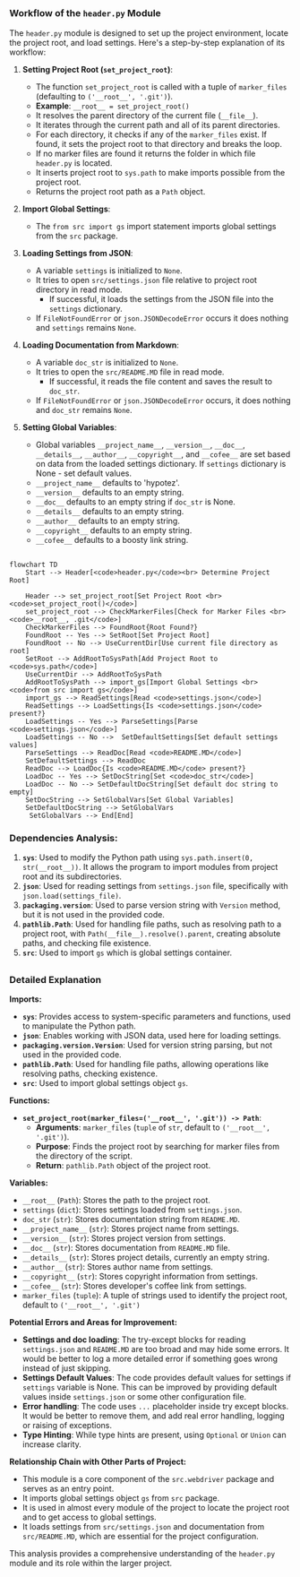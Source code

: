 ## <algorithm>

### Workflow of the `header.py` Module

The `header.py` module is designed to set up the project environment, locate the project root, and load settings. Here's a step-by-step explanation of its workflow:

1.  **Setting Project Root (`set_project_root`)**:
    *   The function `set_project_root` is called with a tuple of `marker_files` (defaulting to `('__root__', '.git')`).
    *   **Example**: `__root__ = set_project_root()`
    *   It resolves the parent directory of the current file (`__file__`).
    *   It iterates through the current path and all of its parent directories.
    *   For each directory, it checks if any of the `marker_files` exist. If found, it sets the project root to that directory and breaks the loop.
    *   If no marker files are found it returns the folder in which file `header.py` is located.
    *   It inserts project root to `sys.path` to make imports possible from the project root.
    *   Returns the project root path as a `Path` object.

2.  **Import Global Settings**:
    *  The `from src import gs` import statement imports global settings from the `src` package.

3.  **Loading Settings from JSON**:
    *   A variable `settings` is initialized to `None`.
    *   It tries to open `src/settings.json` file relative to project root directory in read mode.
        *   If successful, it loads the settings from the JSON file into the `settings` dictionary.
    *   If `FileNotFoundError` or `json.JSONDecodeError` occurs it does nothing and `settings` remains `None`.

4.  **Loading Documentation from Markdown**:
    *   A variable `doc_str` is initialized to `None`.
    *   It tries to open the `src/README.MD` file in read mode.
        *  If successful, it reads the file content and saves the result to `doc_str`.
    *   If `FileNotFoundError` or `json.JSONDecodeError` occurs, it does nothing and `doc_str` remains `None`.

5.  **Setting Global Variables**:
    *   Global variables `__project_name__`, `__version__`, `__doc__`, `__details__`, `__author__`, `__copyright__`, and `__cofee__` are set based on data from the loaded settings dictionary. If `settings` dictionary is None - set default values.
    *   `__project_name__` defaults to 'hypotez'.
    *   `__version__` defaults to an empty string.
    *   `__doc__` defaults to an empty string if `doc_str` is None.
    *   `__details__` defaults to an empty string.
    *   `__author__` defaults to an empty string.
    *    `__copyright__` defaults to an empty string.
    *   `__cofee__` defaults to a boosty link string.

## <mermaid>

```mermaid
flowchart TD
    Start --> Header[<code>header.py</code><br> Determine Project Root]
    
    Header --> set_project_root[Set Project Root <br><code>set_project_root()</code>]
    set_project_root --> CheckMarkerFiles[Check for Marker Files <br> <code>__root__, .git</code>]
    CheckMarkerFiles --> FoundRoot{Root Found?}
    FoundRoot -- Yes --> SetRoot[Set Project Root]
    FoundRoot -- No --> UseCurrentDir[Use current file directory as root]
    SetRoot --> AddRootToSysPath[Add Project Root to <code>sys.path</code>]
    UseCurrentDir --> AddRootToSysPath
    AddRootToSysPath --> import_gs[Import Global Settings <br> <code>from src import gs</code>]
    import_gs --> ReadSettings[Read <code>settings.json</code>]
    ReadSettings --> LoadSettings{Is <code>settings.json</code> present?}
    LoadSettings -- Yes --> ParseSettings[Parse <code>settings.json</code>]
    LoadSettings -- No -->  SetDefaultSettings[Set default settings values]
    ParseSettings --> ReadDoc[Read <code>README.MD</code>]
    SetDefaultSettings --> ReadDoc
    ReadDoc --> LoadDoc{Is <code>README.MD</code> present?}
    LoadDoc -- Yes --> SetDocString[Set <code>doc_str</code>]
    LoadDoc -- No --> SetDefaultDocString[Set default doc string to empty]
    SetDocString --> SetGlobalVars[Set Global Variables]
    SetDefaultDocString --> SetGlobalVars
     SetGlobalVars --> End[End]
```

### Dependencies Analysis:

1.  **`sys`**: Used to modify the Python path using `sys.path.insert(0, str(__root__))`. It allows the program to import modules from project root and its subdirectories.
2.  **`json`**: Used for reading settings from `settings.json` file, specifically with `json.load(settings_file)`.
3. **`packaging.version`**: Used to parse version string with `Version` method, but it is not used in the provided code.
4.  **`pathlib.Path`**: Used for handling file paths, such as resolving path to a project root, with `Path(__file__).resolve().parent`, creating absolute paths, and checking file existence.
5.  **`src`**: Used to import `gs` which is global settings container.

## <explanation>

### Detailed Explanation

**Imports:**

*   **`sys`**: Provides access to system-specific parameters and functions, used to manipulate the Python path.
*   **`json`**: Enables working with JSON data, used here for loading settings.
*   **`packaging.version.Version`**:  Used for version string parsing, but not used in the provided code.
*   **`pathlib.Path`**: Used for handling file paths, allowing operations like resolving paths, checking existence.
*   **`src`**:  Used to import global settings object `gs`.

**Functions:**

*   **`set_project_root(marker_files=('__root__', '.git')) -> Path`**:
    *   **Arguments**: `marker_files` (`tuple` of `str`, default to `('__root__', '.git')`).
    *   **Purpose**: Finds the project root by searching for marker files from the directory of the script.
    *   **Return**: `pathlib.Path` object of the project root.

**Variables:**

*   `__root__` (`Path`):  Stores the path to the project root.
*   `settings` (`dict`): Stores settings loaded from `settings.json`.
*  `doc_str` (`str`): Stores documentation string from `README.MD`.
*   `__project_name__` (`str`): Stores project name from settings.
*   `__version__` (`str`):  Stores project version from settings.
*   `__doc__` (`str`): Stores documentation from `README.MD` file.
*   `__details__` (`str`):  Stores project details, currently an empty string.
*   `__author__` (`str`): Stores author name from settings.
*   `__copyright__` (`str`):  Stores copyright information from settings.
*  `__cofee__` (`str`): Stores developer's coffee link from settings.
*   `marker_files` (`tuple`): A tuple of strings used to identify the project root, default to `('__root__', '.git')`

**Potential Errors and Areas for Improvement:**

*   **Settings and doc loading**: The try-except blocks for reading `settings.json` and `README.MD` are too broad and may hide some errors. It would be better to log a more detailed error if something goes wrong instead of just skipping.
*    **Settings Default Values**: The code provides default values for settings if `settings` variable is None. This can be improved by providing default values inside `settings.json` or some other configuration file.
*    **Error handling**: The code uses `...` placeholder inside try except blocks. It would be better to remove them, and add real error handling, logging or raising of exceptions.
*   **Type Hinting**: While type hints are present, using `Optional` or `Union` can increase clarity.

**Relationship Chain with Other Parts of Project:**

*   This module is a core component of the `src.webdriver` package and serves as an entry point.
*  It imports global settings object `gs` from `src` package.
*   It is used in almost every module of the project to locate the project root and to get access to global settings.
*   It loads settings from `src/settings.json` and documentation from `src/README.MD`, which are essential for the project configuration.

This analysis provides a comprehensive understanding of the `header.py` module and its role within the larger project.